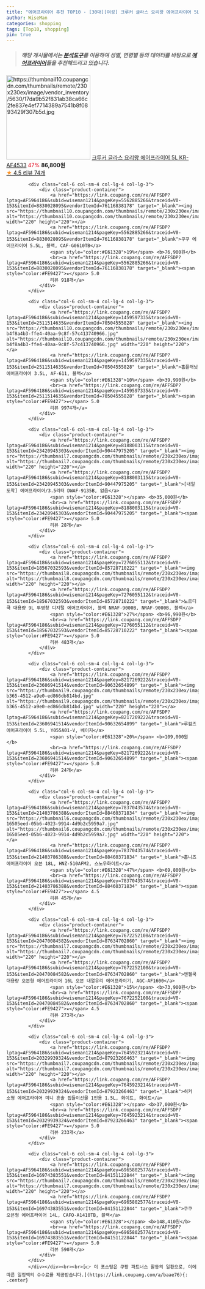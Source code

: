 ```yaml
---
title: "에어프라이어 추천 TOP10 - [30대][여성] 크루커 글라스 요리왕 에어프라이어 5L KR-AF4533"
author: WiseMan
categories: shopping
tags: [Top10, shopping]
pin: true
---
```


> ##### 해당 게시물에서는 [**분석도구**](https://itemscout.io/)를 이용하여 **성별**, **연령별** 등의 데이터를 바탕으로 [**에어프라이어**](https://link.coupang.com/a/baae76)들을 추천해드리고 있습니다.
<div class="container"><div class="row">
            <div class="col-6 col-sm-4 col-lg-4 col-lg-3">
                <div class="product-container">
                    <a href="https://link.coupang.com/re/AFFSDP?lptag=AF5964186&subid=wiseman1214&pageKey=8065675200&traceid=V0-153&itemId=22682989473&vendorItemId=89849934555" target="_blank"><img src="https://thumbnail10.coupangcdn.com/thumbnails/remote/230x230ex/image/vendor_inventory/5630/17da9b52f831ab38ca66c2fe837e4ef7714389a7541b8f0893429f307b5d.jpg" alt="https://thumbnail10.coupangcdn.com/thumbnails/remote/230x230ex/image/vendor_inventory/5630/17da9b52f831ab38ca66c2fe837e4ef7714389a7541b8f0893429f307b5d.jpg" width="220" height="220"></a>
                    <a href="https://link.coupang.com/re/AFFSDP?lptag=AF5964186&subid=wiseman1214&pageKey=8065675200&traceid=V0-153&itemId=22682989473&vendorItemId=89849934555" target="_blank">크루커 글라스 요리왕 에어프라이어 5L KR-AF4533</a>
                    <span style="color:#E61328">47%</span> <b>86,800원</b>
                    <br><a href="https://link.coupang.com/re/AFFSDP?lptag=AF5964186&subid=wiseman1214&pageKey=8065675200&traceid=V0-153&itemId=22682989473&vendorItemId=89849934555" target="_blank"><span style="color:#FE9427">★</span> 4.5
                    리뷰 74개</a>
                </div>
            </div>
            
            <div class="col-6 col-sm-4 col-lg-4 col-lg-3">
                <div class="product-container">
                    <a href="https://link.coupang.com/re/AFFSDP?lptag=AF5964186&subid=wiseman1214&pageKey=5562885266&traceid=V0-153&itemId=8830028095&vendorItemId=76116838178" target="_blank"><img src="https://thumbnail10.coupangcdn.com/thumbnails/remote/230x230ex/image/rs_quotation_api/kb22lyjl/0d53a00cb4cb4449a6d3416fb6a3e146.jpg" alt="https://thumbnail10.coupangcdn.com/thumbnails/remote/230x230ex/image/rs_quotation_api/kb22lyjl/0d53a00cb4cb4449a6d3416fb6a3e146.jpg" width="220" height="220"></a>
                    <a href="https://link.coupang.com/re/AFFSDP?lptag=AF5964186&subid=wiseman1214&pageKey=5562885266&traceid=V0-153&itemId=8830028095&vendorItemId=76116838178" target="_blank">쿠쿠 에어프라이어 5.5L, 블랙, CAF-G0610TB</a>
                    <span style="color:#E61328">19%</span> <b>76,900원</b>
                    <br><a href="https://link.coupang.com/re/AFFSDP?lptag=AF5964186&subid=wiseman1214&pageKey=5562885266&traceid=V0-153&itemId=8830028095&vendorItemId=76116838178" target="_blank"><span style="color:#FE9427">★</span> 5.0
                    리뷰 918개</a>
                </div>
            </div>
            
            <div class="col-6 col-sm-4 col-lg-4 col-lg-3">
                <div class="product-container">
                    <a href="https://link.coupang.com/re/AFFSDP?lptag=AF5964186&subid=wiseman1214&pageKey=1459597335&traceid=V0-153&itemId=2511514635&vendorItemId=70504555828" target="_blank"><img src="https://thumbnail10.coupangcdn.com/thumbnails/remote/230x230ex/image/retail/images/217998999266375-b4f8a4b3-ffe4-40aa-9c8f-57c413740966.jpg" alt="https://thumbnail10.coupangcdn.com/thumbnails/remote/230x230ex/image/retail/images/217998999266375-b4f8a4b3-ffe4-40aa-9c8f-57c413740966.jpg" width="220" height="220"></a>
                    <a href="https://link.coupang.com/re/AFFSDP?lptag=AF5964186&subid=wiseman1214&pageKey=1459597335&traceid=V0-153&itemId=2511514635&vendorItemId=70504555828" target="_blank">홈플래닛 에어프라이어 3.5L, AF-611, 블랙</a>
                    <span style="color:#E61328">10%</span> <b>39,990원</b>
                    <br><a href="https://link.coupang.com/re/AFFSDP?lptag=AF5964186&subid=wiseman1214&pageKey=1459597335&traceid=V0-153&itemId=2511514635&vendorItemId=70504555828" target="_blank"><span style="color:#FE9427">★</span> 5.0
                    리뷰 9974개</a>
                </div>
            </div>
            
            <div class="col-6 col-sm-4 col-lg-4 col-lg-3">
                <div class="product-container">
                    <a href="https://link.coupang.com/re/AFFSDP?lptag=AF5964186&subid=wiseman1214&pageKey=8188003115&traceid=V0-153&itemId=23420945303&vendorItemId=90447975205" target="_blank"><img src="https://thumbnail7.coupangcdn.com/thumbnails/remote/230x230ex/image/0820_amir_esrgan_inf80k_batch_1_max3k/6853/91f494d4f5c2e4522096e521ff21a2dcf7731d7db977a40e87f5c4750be6.jpg" alt="https://thumbnail7.coupangcdn.com/thumbnails/remote/230x230ex/image/0820_amir_esrgan_inf80k_batch_1_max3k/6853/91f494d4f5c2e4522096e521ff21a2dcf7731d7db977a40e87f5c4750be6.jpg" width="220" height="220"></a>
                    <a href="https://link.coupang.com/re/AFFSDP?lptag=AF5964186&subid=wiseman1214&pageKey=8188003115&traceid=V0-153&itemId=23420945303&vendorItemId=90447975205" target="_blank">[내일도착] 에어프라이어/3.5리터 DWAF-9135B, 없음</a>
                    <span style="color:#E61328"></span> <b>35,000원</b>
                    <br><a href="https://link.coupang.com/re/AFFSDP?lptag=AF5964186&subid=wiseman1214&pageKey=8188003115&traceid=V0-153&itemId=23420945303&vendorItemId=90447975205" target="_blank"><span style="color:#FE9427">★</span> 5.0
                    리뷰 28개</a>
                </div>
            </div>
            
            <div class="col-6 col-sm-4 col-lg-4 col-lg-3">
                <div class="product-container">
                    <a href="https://link.coupang.com/re/AFFSDP?lptag=AF5964186&subid=wiseman1214&pageKey=7276055112&traceid=V0-153&itemId=18567032593&vendorItemId=85728710222" target="_blank"><img src="https://thumbnail8.coupangcdn.com/thumbnails/remote/230x230ex/image/vendor_inventory/b9ea/75475c151fb2afe6a40fcb57ef6817bf1cb851fba71fe7a82dc49c276082.jpg" alt="https://thumbnail8.coupangcdn.com/thumbnails/remote/230x230ex/image/vendor_inventory/b9ea/75475c151fb2afe6a40fcb57ef6817bf1cb851fba71fe7a82dc49c276082.jpg" width="220" height="220"></a>
                    <a href="https://link.coupang.com/re/AFFSDP?lptag=AF5964186&subid=wiseman1214&pageKey=7276055112&traceid=V0-153&itemId=18567032593&vendorItemId=85728710222" target="_blank">노르디쿡 대용량 9L 투명창 디지털 에어프라이어, 블랙 NRAF-9000B, NRAF-9000B, 블랙</a>
                    <span style="color:#E61328">27%</span> <b>96,990원</b>
                    <br><a href="https://link.coupang.com/re/AFFSDP?lptag=AF5964186&subid=wiseman1214&pageKey=7276055112&traceid=V0-153&itemId=18567032593&vendorItemId=85728710222" target="_blank"><span style="color:#FE9427">★</span> 5.0
                    리뷰 483개</a>
                </div>
            </div>
            
            <div class="col-6 col-sm-4 col-lg-4 col-lg-3">
                <div class="product-container">
                    <a href="https://link.coupang.com/re/AFFSDP?lptag=AF5964186&subid=wiseman1214&pageKey=8217269222&traceid=V0-153&itemId=23606941514&vendorItemId=90632654899" target="_blank"><img src="https://thumbnail9.coupangcdn.com/thumbnails/remote/230x230ex/image/retail/images/2024/07/08/16/2/5af48b28-b365-4512-a9e0-ed866db814bd.jpg" alt="https://thumbnail9.coupangcdn.com/thumbnails/remote/230x230ex/image/retail/images/2024/07/08/16/2/5af48b28-b365-4512-a9e0-ed866db814bd.jpg" width="220" height="220"></a>
                    <a href="https://link.coupang.com/re/AFFSDP?lptag=AF5964186&subid=wiseman1214&pageKey=8217269222&traceid=V0-153&itemId=23606941514&vendorItemId=90632654899" target="_blank">루컴즈 에어프라이어 5.5L, Y055A01-V, 베이지</a>
                    <span style="color:#E61328">20%</span> <b>109,000원</b>
                    <br><a href="https://link.coupang.com/re/AFFSDP?lptag=AF5964186&subid=wiseman1214&pageKey=8217269222&traceid=V0-153&itemId=23606941514&vendorItemId=90632654899" target="_blank"><span style="color:#FE9427">★</span> 5.0
                    리뷰 24개</a>
                </div>
            </div>
            
            <div class="col-6 col-sm-4 col-lg-4 col-lg-3">
                <div class="product-container">
                    <a href="https://link.coupang.com/re/AFFSDP?lptag=AF5964186&subid=wiseman1214&pageKey=7837043574&traceid=V0-153&itemId=21403786388&vendorItemId=88460371834" target="_blank"><img src="https://thumbnail6.coupangcdn.com/thumbnails/remote/230x230ex/image/retail/images/1072754722801459-16505eed-05b6-4023-9914-4d9b2c5959a7.jpg" alt="https://thumbnail6.coupangcdn.com/thumbnails/remote/230x230ex/image/retail/images/1072754722801459-16505eed-05b6-4023-9914-4d9b2c5959a7.jpg" width="220" height="220"></a>
                    <a href="https://link.coupang.com/re/AFFSDP?lptag=AF5964186&subid=wiseman1214&pageKey=7837043574&traceid=V0-153&itemId=21403786388&vendorItemId=88460371834" target="_blank">홈니즈 에어프라이어 오븐 18L, HNZ-510AFM2, 스노우화이트</a>
                    <span style="color:#E61328">47%</span> <b>69,800원</b>
                    <br><a href="https://link.coupang.com/re/AFFSDP?lptag=AF5964186&subid=wiseman1214&pageKey=7837043574&traceid=V0-153&itemId=21403786388&vendorItemId=88460371834" target="_blank"><span style="color:#FE9427">★</span> 4.5
                    리뷰 45개</a>
                </div>
            </div>
            
            <div class="col-6 col-sm-4 col-lg-4 col-lg-3">
                <div class="product-container">
                    <a href="https://link.coupang.com/re/AFFSDP?lptag=AF5964186&subid=wiseman1214&pageKey=7672252108&traceid=V0-153&itemId=20470084582&vendorItemId=87634702860" target="_blank"><img src="https://thumbnail7.coupangcdn.com/thumbnails/remote/230x230ex/image/vendor_inventory/54f7/32f485b1bba2a6db5e7a52a9e17d8bccc5b76c684ec9fc1be960eb6697f1.jpg" alt="https://thumbnail7.coupangcdn.com/thumbnails/remote/230x230ex/image/vendor_inventory/54f7/32f485b1bba2a6db5e7a52a9e17d8bccc5b76c684ec9fc1be960eb6697f1.jpg" width="220" height="220"></a>
                    <a href="https://link.coupang.com/re/AFFSDP?lptag=AF5964186&subid=wiseman1214&pageKey=7672252108&traceid=V0-153&itemId=20470084582&vendorItemId=87634702860" target="_blank">엔젤쿡 대용량 오븐형 에어프라이어 16L 오븐 내열유리 에어프라이기, AGC-AF1600</a>
                    <span style="color:#E61328">15%</span> <b>73,900원</b>
                    <br><a href="https://link.coupang.com/re/AFFSDP?lptag=AF5964186&subid=wiseman1214&pageKey=7672252108&traceid=V0-153&itemId=20470084582&vendorItemId=87634702860" target="_blank"><span style="color:#FE9427">★</span> 4.5
                    리뷰 273개</a>
                </div>
            </div>
            
            <div class="col-6 col-sm-4 col-lg-4 col-lg-3">
                <div class="product-container">
                    <a href="https://link.coupang.com/re/AFFSDP?lptag=AF5964186&subid=wiseman1214&pageKey=7645923214&traceid=V0-153&itemId=20329939324&vendorItemId=87923266463" target="_blank"><img src="https://thumbnail7.coupangcdn.com/thumbnails/remote/230x230ex/image/vendor_inventory/29cf/7e299d32ca3e6749566a8f3a22ab25a4f080df9138fd75c8cbe0b4ed4d5e.jpg" alt="https://thumbnail7.coupangcdn.com/thumbnails/remote/230x230ex/image/vendor_inventory/29cf/7e299d32ca3e6749566a8f3a22ab25a4f080df9138fd75c8cbe0b4ed4d5e.jpg" width="220" height="220"></a>
                    <a href="https://link.coupang.com/re/AFFSDP?lptag=AF5964186&subid=wiseman1214&pageKey=7645923214&traceid=V0-153&itemId=20329939324&vendorItemId=87923266463" target="_blank">히커 소형 에어프라이어 미니 혼술 집들이선물 1인용 1.5L, 화이트, 화이트</a>
                    <span style="color:#E61328"></span> <b>37,000원</b>
                    <br><a href="https://link.coupang.com/re/AFFSDP?lptag=AF5964186&subid=wiseman1214&pageKey=7645923214&traceid=V0-153&itemId=20329939324&vendorItemId=87923266463" target="_blank"><span style="color:#FE9427">★</span> 5.0
                    리뷰 233개</a>
                </div>
            </div>
            
            <div class="col-6 col-sm-4 col-lg-4 col-lg-3">
                <div class="product-container">
                    <a href="https://link.coupang.com/re/AFFSDP?lptag=AF5964186&subid=wiseman1214&pageKey=6965802577&traceid=V0-153&itemId=16974383551&vendorItemId=84151122844" target="_blank"><img src="https://thumbnail7.coupangcdn.com/thumbnails/remote/230x230ex/image/0820_amir_esrgan_inf80k_batch_0_max3k/9384/2daf247752c0b5035f354cda4017c27310a41ef8040fc55d6bbae5a0cbd0.jpg" alt="https://thumbnail7.coupangcdn.com/thumbnails/remote/230x230ex/image/0820_amir_esrgan_inf80k_batch_0_max3k/9384/2daf247752c0b5035f354cda4017c27310a41ef8040fc55d6bbae5a0cbd0.jpg" width="220" height="220"></a>
                    <a href="https://link.coupang.com/re/AFFSDP?lptag=AF5964186&subid=wiseman1214&pageKey=6965802577&traceid=V0-153&itemId=16974383551&vendorItemId=84151122844" target="_blank">쿠쿠 오븐형 에어프라이어 14L, CAFO-A1410TB, 블랙</a>
                    <span style="color:#E61328"></span> <b>148,410원</b>
                    <br><a href="https://link.coupang.com/re/AFFSDP?lptag=AF5964186&subid=wiseman1214&pageKey=6965802577&traceid=V0-153&itemId=16974383551&vendorItemId=84151122844" target="_blank"><span style="color:#FE9427">★</span> 5.0
                    리뷰 590개</a>
                </div>
            </div>
            </div></div><br><br>[👉 이 포스팅은 쿠팡 파트너스 활동의 일환으로, 이에 따른 일정액의 수수료를 제공받습니다.](https://link.coupang.com/a/baae76){: .center}